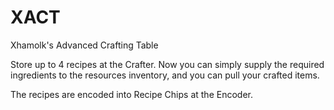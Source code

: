 XACT
====

Xhamolk's Advanced Crafting Table


Store up to 4 recipes at the Crafter. 
Now you can simply supply the required ingredients to the resources inventory, and you can pull your crafted items.

The recipes are encoded into Recipe Chips at the Encoder. 

